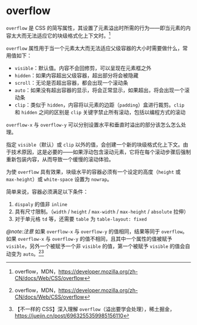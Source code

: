# overflow

`overflow` 是 CSS 的简写属性，其设置了元素溢出时所需的行为——即当元素的内容太大而无法适应它的块级格式化上下文时。[^1]

[^1]: overflow，MDN，<https://developer.mozilla.org/zh-CN/docs/Web/CSS/overflow>

`overflow` 属性用于当一个元素太大而无法适应父级容器的大小时需要做什么，常用值如下：
- `visible`：默认值。内容不会回修剪，可以呈现在元素框之外
- `hidden`：如果内容超出父级容器，超出部分将会被隐藏
- `scroll`：无论是否超出容器，都会出现一个滚动条
- `auto`：如果没有超出容器的显示，将会正常显示，如果超出，将会出现一个滚动条
- `clip`：类似于 `hidden`，内容将以元素的边距（`padding`）盒进行裁剪。`clip` 和 `hidden` 之间的区别是 `clip` 关键字禁止所有滚动，包括以编程方式的滚动

`overflow-x` 与 `overflow-y` 可以分别设置水平和垂直时溢出的部分该怎么怎么处理。

指定 `visible`（默认）或 `clip` 以外的值，会创建一个新的块级格式化上下文。由于技术原因，这是必要的——如果浮动包含滚动元素，它将在每个滚动步骤后强制重新包装内容，从而导致一个缓慢的滚动体验。

为使 `overflow` 具有效果，块级水平的容器必须有一个设定的高度（`height` 或 `max-height`）或 `white-space` 设置为 `nowrap`。

简单来说，容器必须满足以下条件：
1. `dispaly` 的值非 `inline`
2. 具有尺寸限制。（`width` / `height` / `max-width` / `max-height` / `absolute` 拉伸）
3. 对于单元格 `td` 等，还需要 `table` 为 `table-layout: fixed`

*@note:注意* 如果 `overflow-x` 与 `overflow-y` 的值相同，结果等同于 `overflow`。如果 `overflow-x` 与 `overflow-y` 的值不相同，且其中一个属性的值被赋予 `visible`，另外一个被赋予一个非 `visible` 的值，第一个被赋予 `visible` 的值会自动变为 `auto`。[^1][^2]

[^2]: 【不一样的 CSS】深入理解 `overflow`（溢出要学会处理），稀土掘金，<https://juejin.cn/post/6963255359985156110>
